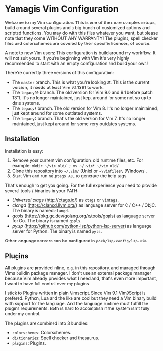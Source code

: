 # Yamagis Vim Configuration

Welcome to my Vim configuration. This is one of the more complex setups,
build around several plugins and a big bunch of customized options and
scripted functions. You may do with this files whatever you want, but
please note that they come WITHOUT ANY WARRANTY! The plugins, spell
checker files and colorschemes are covered by their specific licenses,
of course.

A note to new Vim users: This configuration is build around my workflow.
It will not suit yours. If you're beginning with Vim it's very highly
recommended to start with an empty configuration and build your own!

There're currently three versions of this configuration:

* The `master` branch. This is what you're looking at. This is the
  current version, it needs at least Vim 9.1.1391 to work.
* The `legacy90` branch. The old version for Vim 9.0 and 9.1 before
  patch 1311. It's no longer maintained, just kept around for some
  not so up to date systems.
* The `legacy8` branch. The old version for Vim 8. It's no longer
  maintained, just kept around for some outdated systems.
* The `legacy7` branch. That's the old version for Vim 7. It's no longer
  maintained, just kept around for some very outdates systems.


## Installation

Installation is easy:

1. Remove your current vim configuration, old runtime files, etc. For
   example: `mkdir ~/vim_old/ ; mv ~/.vim* ~/vim_old/`
2. Clone this repository into `~/.vim/` (Unix) or `~\vimfiles\`
   (Windows).
3. Start Vim and run `helptags ALL` to generate the help tags.

That's enough to get you going. For the full experience you need to
provide several tools / binaries in your PATH:

* *Universal ctags* (http://ctags.io/) as `ctags` or `vimtags`.
* *clangd* (https://clangd.llvm.org/) as language server for C / C++ /
  ObjC. The binary is named `clangd`.
* *gopls* (https://pkg.go.dev/golang.org/x/tools/gopls) as language
  server for Go. The binary is named `gopls`.
* *pylsp* (https://github.com/python-lsp/python-lsp-server) as
  language server for Python. The binary is named `pyls`.

Other language servers can be configured in `pack/lsp/config/lsp.vim`.


## Plugins

All plugins are provided inline, e.g. in this repository, and managed
through Vims buildin package manager. I don't use an external package
manager because Vim already provides what I need and, that's even more
important, I want to have full control over my plugins.

I stick to Plugins written in plain Vimscript. Since Vim 9.1 Vim9Script
is prefered. Python, Lua and the like are cool but they need a Vim
binary build with support for the language. And the language runtime
must fulfill the plugins requirements. Both is hard to accomplish if the
system isn't fully under my control.

The plugins are combined into 3 bundles:

* `colorschemes`: Colorschemes.
* `dictionaries`: Spell checker and thesaurus.
* `plugins`: Plugins.
